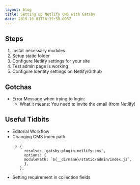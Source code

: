 ```yaml
---
layout: blog
title: Setting up Netlify CMS with Gatsby
date: 2019-10-01T16:39:58.095Z
---
```

## Steps

1. Install necessary modules
2. Setup static folder
3. Configure Netlify settings for your site
4. Test admin page is working
5. Configure Identity settings on Netlify/Github

## Gotchas

* Error Message when trying to login:
  * What it means: You need to invite the email (from Netlify)

## Useful Tidbits

* Editorial Workflow
* Changing CMS index path
  * ```
    {
      resolve: 'gatsby-plugin-netlify-cms',
      options: {
      modulePath: `${__dirname}/static/admin/index.js`,
      },
    },
    ```
* Setting requirement in collection fields
